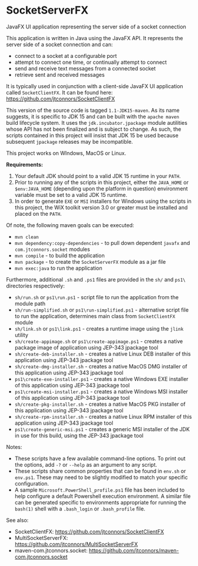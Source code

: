 # SocketServerFX
JavaFX UI application representing the server side of a socket connection

This application is written in Java using the JavaFX API.  It represents the server side of a socket connection and can:

   - connect to a socket at a configurable port
   - attempt to connect one time, or continually attempt to connect
   - send and receive text messages from a connected socket
   - retrieve sent and received messages

It is typically used in conjunction with a client-side JavaFX UI application called ```SocketClientFX```.
It can be found here: https://github.com/jtconnors/SocketClientFX

This version of the source code is tagged ```1.1-JDK15-maven```.  As its name suggests, it is specific to JDK 15 and can be built with the ```apache maven``` build lifecycle system. It uses the ```jdk.incubator.jpackage``` module autilities whose API has not been finalized and is subject to change.  As such, the scripts contained in this project will insist that JDK 15 be used because subsequent ```jpackage``` releases may be incompatible.

This project works on WIndows, MacOS or Linux.

**Requirements:**
1. Your default JDK should point to a valid JDK 15 runtime in your ```PATH```.
2. Prior to running any of the scripts in this project, either the ```JAVA_HOME``` or ```$env:JAVA_HOME``` (depending upon the platform in question) environment variable must be set to a valid JDK 15 runtime.
3.  In order to generate ```EXE``` or ```MSI``` installers for Windows using the scripts in this project, the WiX toolkit version 3.0 or greater must be installed and placed on the ```PATH```.

Of note, the following maven goals can be executed:

   - ```mvn clean```
   - ```mvn dependency:copy-dependencies``` - to pull down dependent ```javafx``` and ```com.jtconnors.socket``` modules
   - ```mvn compile``` - to build the application
   - ```mvn package``` - to create the ```SocketServerFX``` module as a jar file
   - ```mvn exec:java``` to run the application
   
Furthermore, additional ```.sh``` and ```.ps1``` files are provided in the ```sh/``` and ```ps1\``` directories respectively:
   - ```sh/run.sh``` or ```ps1\run.ps1``` - script file to run the application from the module path
   - ```sh/run-simplified.sh``` or ```ps1\run-simplified.ps1``` - alternative script file to run the application, determines main class from ```SocketClientFX``` module
   - ```sh/link.sh``` or ```ps1\link.ps1``` - creates a runtime image using the ```jlink``` utility
   - ```sh/create-appimage.sh``` or ```ps1\create-appimage.ps1``` - creates a native package image of application using JEP-343 jpackage tool
   - ```sh/create-deb-installer.sh``` - creates a native Linux DEB installer of this application using JEP-343 jpackage tool
   - ```sh/create-dmg-installer.sh``` - creates a native MacOS DMG installer of this application using JEP-343 jpackage tool
   - ```ps1\create-exe-installer.ps1``` - creates a native Windows EXE installer of this application using JEP-343 jpackage tool
   - ```ps1\create-msi-installer.ps1``` - creates a native Windows MSI installer of this application using JEP-343 jpackage tool
   - ```sh/create-pkg-installer.sh``` - creates a native MacOS PKG installer of this application using JEP-343 jpackage tool
   - ```sh/create-rpm-installer.sh``` - creates a native Linux RPM installer of this application using JEP-343 jpackage tool
   - ```ps1\create-generic-msi.ps1``` - creates a generic MSI installer of the JDK in use for this build, using the JEP-343 jpackage tool

Notes:
   - These scripts have a few available command-line options.  To print out
the options, add ```-?``` or ```--help``` as an argument to any script.
   - These scripts share common properties that can be found in ```env.sh``` or ```env.ps1```.  These may need to be slightly modified to match  your specific configuration.
   - A sample ```Microsoft.PowerShell_profile.ps1``` file has been included to help configure a default Powershell execution environment.  A similar file can be generated specific to environments appropriate for running the ```bash(1)``` shell with a ```.bash_login``` or ```.bash_profile``` file.

See also:

- SocketClientFX: https://github.com/jtconnors/SocketClientFX
- MultiSocketServerFX: https://github.com/jtconnors/MultiSocketServerFX
- maven-com.jtconnors.socket: https://github.com/jtconnors/maven-com.jtconnors.socket
